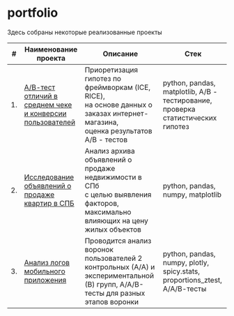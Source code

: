 # portfolio


Здесь собраны некоторые реализованные проекты

| #    | Наименование проекта                | Описание                                                     | Стек                                                         |
| ---- | ------------------------------------------------------------ | ------------------------------------------------------------ | ------------------------------------------------------------ |
| 1.   | [А/В-тест отличий в среднем чеке и конверсии пользователей](https://github.com/hksoda/portfolio/tree/main/Project1)| Приоретизация гипотез по фреймворкам (ICE, RICE), <br/> на основе данных о заказах интернет-магазина, <br/> оценка результатов A/B - тестов | python, pandas, matplotlib, A/B - тестирование, проверка статистических гипотез       |
| 2.   | [Исследование объявлений о продаже квартир в СПБ](https://github.com/hksoda/portfolio/tree/main/Project2)| Анализ архива <br/> объявлений о продаже <br/> недвижимости в СПб <br/> с целью выявления факторов, максимально влияющих на цену <br/> жилых объектов | python, pandas, numpy, matplotlib |
| 3.   | [Анализ логов мобильного приложения](https://github.com/hksoda/portfolio/tree/main/Project3) | Проводится анализ воронок пользователей 2 контрольных (А/А) и экспериментальной (В) групп,  А/А/В-тесты для разных этапов воронки| python, pandas, numpy, plotly, spicy.stats, proportions_ztest, А/А/В-тесты  |

